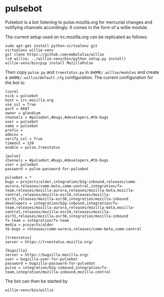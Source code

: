 pulsebot
========

Pulsebot is a bot listening to pulse.mozilla.org for mercurial changes and notifying channels accordingly. It comes in the form of a willie module.

The current setup used on irc.mozilla.org can be replicated as follows:

```
sudo apt-get install python-virtualenv git
virtualenv willie-venv
git clone https://github.com/embolalia/willie
(cd willie; ../willie-venv/bin/python setup.py install)
willie-venv/bin/pip install MozillaPulse
```

Then copy ```pulse.py``` and ```treestatus.py``` in ```$HOME/.willie/modules``` and create a ```$HOME/.willie/default.cfg``` configuration. The current configuration for the bot is:

```
[core]
nick = pulsebot
host = irc.mozilla.org
use_ssl = True
port = 6697
owner = glandium
channels = #pulsebot,#bugs,#developers,#tb-bugs
user = pulsebot
name = pulsebot
prefix =
admins =
verify_ssl = True
timeout = 120
enable = pulse,treestatus

[pulse]
channels = #pulsebot,#bugs,#developers,#tb-bugs
user = pulsebot
password = pulse-password-for-pulsebot

pulsebot = *
bugs = projects/alder,integration/b2g-inbound,releases/comm-aurora,releases/comm-beta,comm-central,integration/fx-team,releases/mozilla-aurora,releases/mozilla-beta,mozilla-central,releases/mozilla-esr24,releases/mozilla-esr31,releases/mozilla-esr38,integration/mozilla-inbound
developers = integration/b2g-inbound,integration/fx-team,releases/mozilla-aurora,releases/mozilla-beta,mozilla-central,releases/mozilla-esr24,releases/mozilla-esr31,releases/mozilla-esr38,integration/mozilla-inbound
fx-team = integration/fx-team
media = projects/alder
tb-bugs = releases/comm-aurora,releases/comm-beta,comm-central

[treestatus]
server = https://treestatus.mozilla.org/

[bugzilla]
server = https://bugzilla.mozilla.org/
user = bugzilla-user-for-pulsebot
password = bugzilla-password-for-pulsebot
pulse = integration/b2g-inbound,integration/fx-team,integration/mozilla-inbound,mozilla-central
```

The bot can then be started by
```
willie-venv/bin/willie
```
